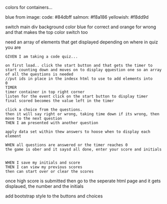 colors for containers... 

blue from image:  code:	#84dbff
salmon: #f8a186
yellowish: #f8dd9d

switch main div background color blue for correct and orange for wrong and that makes the top color switch too

need an array of elements that get displayed depending on where in quiz you are

```
GIVEN I am taking a code quiz...

on first load.. click the start button and that gets the timer to start counting down and moves on to display qquestion one so an array of all the questions is needed
//put ids in place in the indesx html to use to add elements into
0
TIMER
timer container in top right corner
listen for the event click on the start button to display timer
final scored becomes the value left in the timer

click a choice from the questions.
then it will say right or wrong, taking time down if its wrong, then move to the next question
THEN I am presented with another question

apply data set within thew answers to hoose when to display each element

WHEN all questions are answered or the timer reaches 0
the game is ober and it saysd all done, enter your score and initials


WHEN I save my initials and score
THEN I can view my previous scores
then can start over or clear the scores
```

once high score is submitted then go to the seperate html page and it gets displaued, the number and the initials


add bootstrap style to the buttons and choices



